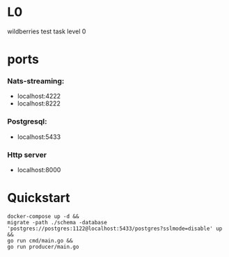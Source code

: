 # L0
wildberries test task level 0

# ports
 ### Nats-streaming: <br>
 * localhost:4222 <br>
 * localhost:8222 <br>
 ### Postgresql: <br>
 * localhost:5433 <br>
 ### Http server <br>
 * localhost:8000 <br>
 
 # Quickstart
    docker-compose up -d &&
    migrate -path ./schema -database 'postgres://postgres:1122@localhost:5433/postgres?sslmode=disable' up &&
    go run cmd/main.go &&
    go run producer/main.go


 
 
